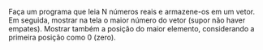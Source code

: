 Faça um programa que leia N números reais e armazene-os em um vetor. Em seguida, mostrar na tela
o maior número do vetor (supor não haver empates). Mostrar também a posição do maior elemento,
considerando a primeira posição como 0 (zero).